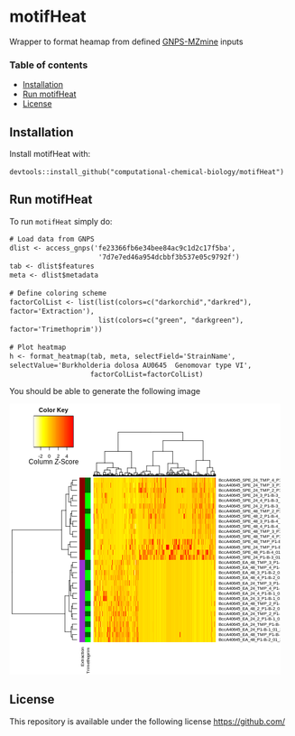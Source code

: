 # motifHeat 

Wrapper to format heamap from defined [GNPS-MZmine](https://gnps.ucsd.edu/) inputs

### Table of contents

* [Installation](#installation)
* [Run motifHeat](#run_motifheat)
* [License](#license)

## Installation 

Install motifHeat with:

 `devtools::install_github("computational-chemical-biology/motifHeat")`

## Run motifHeat 

To run `motifHeat` simply do:

```
# Load data from GNPS
dlist <- access_gnps('fe23366fb6e34bee84ac9c1d2c17f5ba',            
                      '7d7e7ed46a954dcbbf3b537e05c9792f')
tab <- dlist$features
meta <- dlist$metadata

# Define coloring scheme
factorColList <- list(list(colors=c("darkorchid","darkred"), factor='Extraction'), 
                      list(colors=c("green", "darkgreen"), factor='Trimethoprim'))

# Plot heatmap
h <- format_heatmap(tab, meta, selectField='StrainName', selectValue='Burkholderia dolosa AU0645  Genomovar type VI', 
                    factorColList=factorColList)
```

You should be able to generate the following image

<img src="img/example_heatmap.png"/>

## License
This repository is available under the following license https://github.com/

